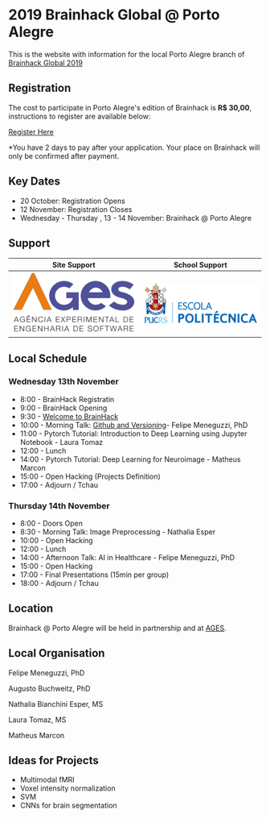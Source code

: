 # 2019 Brainhack Global @ Porto Alegre 

This is the website with information for the local Porto Alegre branch of [Brainhack Global 2019](http://www.brainhack.org/global2019/)

## Registration

The cost to participate in Porto Alegre's edition of Brainhack is **R$ 30,00**, instructions to register are available below: 

[Register Here](https://www.eventbrite.com/e/brainhack-global-porto-alegre-2019-tickets-78065113857)

*You have 2 days to pay after your application. Your place on Brainhack will only be confirmed after payment.

## Key Dates

- 20 October: Registration Opens
- 12 November: Registration Closes
- Wednesday - Thursday , 13 - 14 November: Brainhack @ Porto Alegre

## Support

| Site Support  | School Support|
| ------------- |:-------------:|
| ![alt text](logo_ages.png)         | ![alt text](logo_politecnica.png) |


## Local Schedule

### Wednesday 13th November

- 8:00  - BrainHack Registratin
- 9:00  - BrainHack Opening
- 9:30  - [Welcome to BrainHack](https://github.com/brainhack-poa/brainhack-poa-2018/blob/master/BrainHack2018-Apresentacao.pdf)
- 10:00 - Morning Talk: [Github and Versioning](https://github.com/brainhack-poa/brainhack-poa-2018/blob/master/brainhack-git-2018.pdf)- Felipe Meneguzzi, PhD
- 11:00 - Pytorch Tutorial: Introduction to Deep Learning using Jupyter Notebook - Laura Tomaz
- 12:00 - Lunch
- 14:00 - Pytorch Tutorial: Deep Learning for Neuroimage - Matheus Marcon
- 15:00 - Open Hacking (Projects Definition)
- 17:00 - Adjourn / Tchau

### Thursday 14th November

- 8:00  - Doors Open 
- 8:30  - Morning Talk: Image Preprocessing - Nathalia Esper
- 10:00 - Open Hacking
- 12:00 - Lunch
- 14:00 - Afternoon Talk: AI in Healthcare - Felipe Meneguzzi, PhD
- 15:00 - Open Hacking
- 17:00 - Final Presentations (15min per group)
- 18:00 - Adjourn / Tchau 



## Location

Brainhack @ Porto Alegre will be held in partnership and at [AGES](http://www.ages.pucrs.br). 


## Local Organisation

Felipe Meneguzzi, PhD

Augusto Buchweitz, PhD

Nathalia Bianchini Esper, MS

Laura Tomaz, MS

Matheus Marcon


## Ideas for Projects
- Multimodal fMRI
- Voxel intensity normalization
- SVM
- CNNs for brain segmentation
